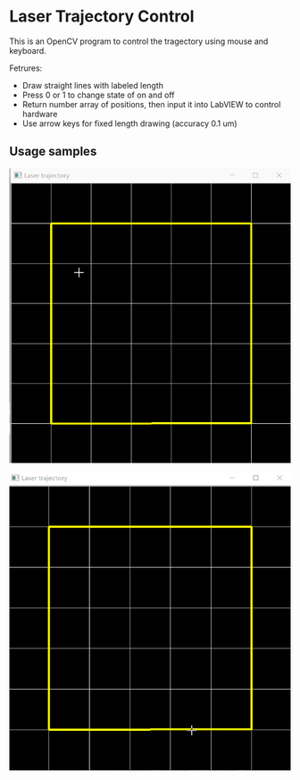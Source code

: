 # Laser Trajectory Control

This is an OpenCV program to control the tragectory using mouse and keyboard.

Fetrures:
- Draw straight lines with labeled length
- Press 0 or 1 to change state of on and off
- Return number array of positions, then input it into LabVIEW to control hardware
- Use arrow keys for fixed length drawing (accuracy 0.1 um)

## Usage samples

![image]( https://github.com/jingxuxie/LaserTrajectoryControl/blob/master/readme/laser_general.gif)

![image]( https://github.com/jingxuxie/LaserTrajectoryControl/blob/master/readme/laser_fixlength.gif)
